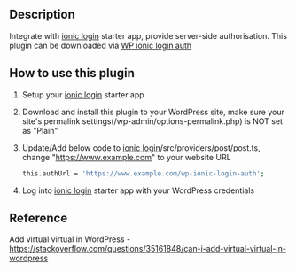## Description
Integrate with [ionic login](https://github.com/RogerShenAU/ionic-login) starter app, provide server-side authorisation. This plugin can be downloaded via [WP ionic login auth](https://github.com/RogerShenAU/wp-ionic-login-auth)

## How to use this plugin
1. Setup your [ionic login](https://github.com/RogerShenAU/ionic-login) starter app
2. Download and install this plugin to your WordPress site, make sure your site's permalink settings(/wp-admin/options-permalink.php) is NOT set as "Plain"
3. Update/Add below code to [ionic login](https://github.com/RogerShenAU/ionic-login)/src/providers/post/post.ts, change "https://www.example.com" to your website URL

	```bash
	this.authUrl = 'https://www.example.com/wp-ionic-login-auth'; 
	```
	
4. Log into [ionic login](https://github.com/RogerShenAU/ionic-login) starter app with your WordPress credentials

## Reference
Add virtual virtual in WordPress - https://stackoverflow.com/questions/35161848/can-i-add-virtual-virtual-in-wordpress